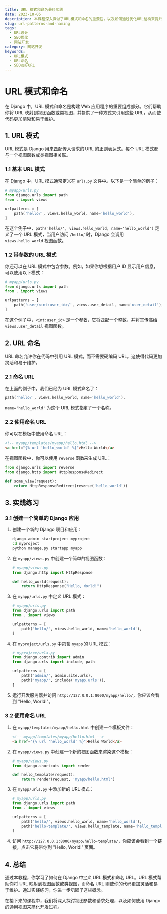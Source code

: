 ```yaml
---
title: URL 模式和命名最佳实践
date: 2023-10-05
description: 本课程深入探讨了URL模式和命名的重要性，以及如何通过优化URL结构来提升网站的可访问性和SEO效果。
slug: url-patterns-and-naming
tags:
  - URL设计
  - SEO优化
  - 网站开发
category: 网站开发
keywords:
  - URL模式
  - URL命名
  - SEO友好URL
---
```


# URL 模式和命名

在 Django 中，URL 模式和命名是构建 Web 应用程序的重要组成部分。它们帮助你将 URL 映射到视图函数或类视图，并提供了一种方式来引用这些 URL，从而使代码更加清晰和易于维护。

## 1. URL 模式

URL 模式是 Django 用来匹配传入请求的 URL 的正则表达式。每个 URL 模式都与一个视图函数或类视图相关联。

### 1.1 基本 URL 模式

在 Django 中，URL 模式通常定义在 `urls.py` 文件中。以下是一个简单的例子：

```python
# myapp/urls.py
from django.urls import path
from . import views

urlpatterns = [
    path('hello/', views.hello_world, name='hello_world'),
]
```

在这个例子中，`path('hello/', views.hello_world, name='hello_world')` 定义了一个 URL 模式，当用户访问 `/hello/` 时，Django 会调用 `views.hello_world` 视图函数。

### 1.2 带参数的 URL 模式

你还可以在 URL 模式中包含参数。例如，如果你想根据用户 ID 显示用户信息，可以使用以下模式：

```python
# myapp/urls.py
from django.urls import path
from . import views

urlpatterns = [
    path('user/<int:user_id>/', views.user_detail, name='user_detail'),
]
```

在这个例子中，`<int:user_id>` 是一个参数，它将匹配一个整数，并将其传递给 `views.user_detail` 视图函数。

## 2. URL 命名

URL 命名允许你在代码中引用 URL 模式，而不需要硬编码 URL。这使得代码更加灵活和易于维护。

### 2.1 命名 URL

在上面的例子中，我们已经为 URL 模式命名了：

```python
path('hello/', views.hello_world, name='hello_world'),
```

`name='hello_world'` 为这个 URL 模式指定了一个名称。

### 2.2 使用命名 URL

你可以在模板中使用命名 URL：

```html
<!-- myapp/templates/myapp/hello.html -->
<a href="{% url 'hello_world' %}">Hello World</a>
```

在视图函数中，你可以使用 `reverse` 函数来生成 URL：

```python
from django.urls import reverse
from django.http import HttpResponseRedirect

def some_view(request):
    return HttpResponseRedirect(reverse('hello_world'))
```

## 3. 实践练习

### 3.1 创建一个简单的 Django 应用

1. 创建一个新的 Django 项目和应用：

    ```bash
    django-admin startproject myproject
    cd myproject
    python manage.py startapp myapp
    ```

2. 在 `myapp/views.py` 中创建一个简单的视图函数：

    ```python
    # myapp/views.py
    from django.http import HttpResponse

    def hello_world(request):
        return HttpResponse("Hello, World!")
    ```

3. 在 `myapp/urls.py` 中定义 URL 模式：

    ```python
    # myapp/urls.py
    from django.urls import path
    from . import views

    urlpatterns = [
        path('hello/', views.hello_world, name='hello_world'),
    ]
    ```

4. 在 `myproject/urls.py` 中包含 `myapp` 的 URL 模式：

    ```python
    # myproject/urls.py
    from django.contrib import admin
    from django.urls import include, path

    urlpatterns = [
        path('admin/', admin.site.urls),
        path('myapp/', include('myapp.urls')),
    ]
    ```

5. 运行开发服务器并访问 `http://127.0.0.1:8000/myapp/hello/`，你应该会看到 "Hello, World!"。

### 3.2 使用命名 URL

1. 在 `myapp/templates/myapp/hello.html` 中创建一个模板文件：

    ```html
    <!-- myapp/templates/myapp/hello.html -->
    <a href="{% url 'hello_world' %}">Hello World</a>
    ```

2. 在 `myapp/views.py` 中创建一个新的视图函数来渲染这个模板：

    ```python
    # myapp/views.py
    from django.shortcuts import render

    def hello_template(request):
        return render(request, 'myapp/hello.html')
    ```

3. 在 `myapp/urls.py` 中添加新的 URL 模式：

    ```python
    # myapp/urls.py
    from django.urls import path
    from . import views

    urlpatterns = [
        path('hello/', views.hello_world, name='hello_world'),
        path('hello-template/', views.hello_template, name='hello_template'),
    ]
    ```

4. 访问 `http://127.0.0.1:8000/myapp/hello-template/`，你应该会看到一个链接，点击它将带你到 "Hello, World!" 页面。

## 4. 总结

通过本教程，你学习了如何在 Django 中定义 URL 模式和命名 URL。URL 模式帮助你将 URL 映射到视图函数或类视图，而命名 URL 则使你的代码更加灵活和易于维护。通过实践练习，你进一步巩固了这些概念。

在接下来的课程中，我们将深入探讨视图参数和请求处理，以及如何使用 Django 的通用视图来简化开发过程。